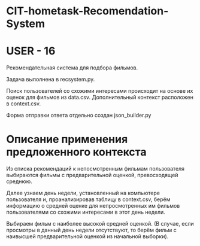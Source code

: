 # CIT-hometask-Recomendation-System
# USER - 16

Рекомендательная система для подбора фильмов.

Задача выполнена в recsystem.py.

Поиск пользователей со схожими интересами происходит 
на основе их оценок для фильмов из data.csv.
Дополнительный контекст расположен в context.csv.

Форма отправки ответа отдельно создан json_builder.py

# Описание применения предложенного контекста

Из списка рекомендаций к непосмотренным фильмам пользователя
выбираются фильмы с предварительной оценкой, превосходящей среднюю.

Далее узнаем день недели, установленный на компьютере пользователя и,
проанализировав таблицу в context.csv, берём информацию о средней оценке для непросмотренных им фильмов
пользователями со схожими интересами в этот день недели.

Выбираем фильм с наиболее высокой средней оценкой.
(В случае, если просмотры в данный день недели отсутствуют, 
то берём фильм с наивысшей предварительной оценкой из начальной выборки).

